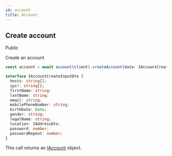 ```yaml
---
id: account
title: Account
---
```


## Create account

<span class="badge badge--success">Public</span>

Create an account

```ts
const account = await account(client).createAccount(data: IAccountCreateInputDto);
```

```ts
interface IAccountCreateInputDto {
  hosts: string[];
  ips?: string[];
  firstName: string;
  lastName: string;
  email: string;
  mobilePhoneNumber: string;
  birthDate: Date;
  gender: string;
  legalName: string;
  location: IAddressDto;
  password: number;
  passwordRepeat: number;
}
```

This call returns an [IAccount](account-types#iaccount) object.
